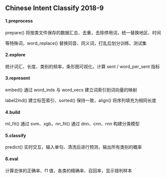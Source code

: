 ## Chinese Intent Classify 2018-9

#### 1.preprocess

prepare() 将按类文件保存的数据汇总、去重，去除停用词，统一替换地区、时间

等特殊词，word_replace() 替换同音、同义词，打乱后划分训练、测试集

#### 2.explore

统计词汇、长度、类别的频率，条形图可视化，计算 sent / word_per_sent 指标

#### 3.represent

embed() 通过 word_inds 与 word_vecs 建立词索引到词向量的映射

label2ind() 建立标签索引、sorted() 保持一致，align() 将序列填充为相同长度

#### 4.build

ml_fit() 通过 svm、xgb，nn_fit() 通过 dnn、cnn、rnn 构建分类模型

#### 5.classify

predict() 实时交互，输入单句、清洗后进行预测，输出所有类别的概率

#### 6.eval

计算总体的正确率、f1 值，各类的精确率、召回率，显示错判样本